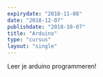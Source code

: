 ```yaml
---
expirydate: "2018-11-08"
date: "2018-12-07"
publishdate: "2018-10-07"
title: "Arduino"
type: "cursus"
layout: "single"
---
```

Leer je arduino programmeren!